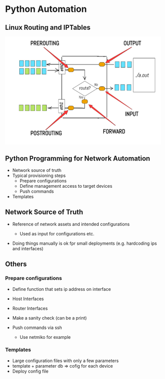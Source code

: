 # Python Automation

## Linux Routing and IPTables

![iptables](assets/iptables.png)

## Python Programming for Network Automation

- Network source of truth
- Typical provisioning steps
    - Prepare configurations
    - Define management access to target devices
    - Push commands
- Templates

## Network Source of Truth

- Reference of network assets and intended configurations
    - Used as input for configurations etc.

- Doing things manually is ok fpr small deployments (e.g. hardcoding ips and interfaces)

## Others

### Prepare configurations

- Define function that sets ip address on interface
- Host Interfaces
- Router Interfaces
- Make a sanity check (can be a print)

- Push commands via ssh
    - Use netmiko for example 

### Templates

- Large configuration files with only a few parameters
- template + parameter db => cofig for each device
- Deploy config file